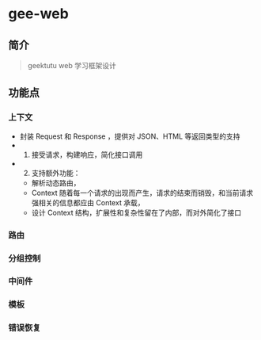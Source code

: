 # gee-web

## 简介

> geektutu web 学习框架设计

## 功能点

### 上下文

- 封装 Request 和 Response ，提供对 JSON、HTML 等返回类型的支持
- 1. 接受请求，构建响应，简化接口调用
- 2. 支持额外功能：
  - 解析动态路由，
  - Context 随着每一个请求的出现而产生，请求的结束而销毁，和当前请求强相关的信息都应由 Context 承载，
  - 设计 Context 结构，扩展性和复杂性留在了内部，而对外简化了接口

### 路由

### 分组控制

### 中间件

### 模板

### 错误恢复
